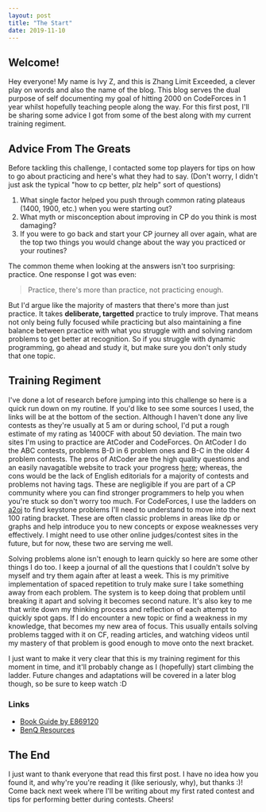 ```yaml
---
layout: post
title: "The Start"
date: 2019-11-10
---
```


## Welcome!
Hey everyone! My name is Ivy Z, and this is Zhang Limit Exceeded, a clever
play on words and also the name of the blog. This blog serves the dual purpose
of self documenting my goal of hitting 2000 on CodeForces in 1 year whilst
hopefully teaching people along the way. For this first post, I'll be sharing
some advice I got from some of the best along with my current training regiment.

## Advice From The Greats
Before tackling this challenge, I contacted some top players for tips on how to
go about practicing and here's what they had to say. (Don't worry, I didn't just
ask the typical "how to cp better, plz help" sort of questions)

1. What single factor helped you push through common rating plateaus (1400,
   1900, etc.) when you were starting out?
2. What myth or misconception about improving in CP do you think is most
   damaging? 
3. If you were to go back and start your CP journey all over again, what are the
   top two things you would change about the way you practiced or your routines? 

The common theme when looking at the answers isn't too surprising: practice.
One response I got was even: 

> Practice, there's more than practice, not practicing enough.

But I'd argue like the majority of masters that there's more than just
practice. It takes **deliberate, targetted** practice to truly improve. That
means not only being fully focused while practicing but also maintaining a fine
balance between practice with what you struggle with and solving random problems
to get better at recognition. So if you struggle with dynamic programming, go
ahead and study it, but make sure you don't only study that one topic.

## Training Regiment
I've done a lot of research before jumping into this challenge so here is a
quick run down on my routine. If you'd like to see some sources I used, the
links will be at the bottom of the section. Although I haven't done any live
contests as they're usually at 5 am or during school, I'd put a rough estimate
of my rating as 1400CF with about 50 deviation. The main two sites I'm using to
practice are AtCoder and CodeForces. On AtCoder I do the ABC contests, problems
B-D in 6 problem ones and B-C in the older 4 problem contests. The pros of
AtCoder are the high quality questions and an easily navagatible website to
track your progress [here](https://kenkoooo.com/atcoder#/table/); whereas, the
cons would be the lack of English editorials for a majority of contests and
problems not having tags. These are negligible if you are part of a CP community
where you can find stronger programmers to help you when you're stuck so don't
worry too much. For CodeForces, I use the ladders on [a2oj](https://a2oj.com/)
to find keystone problems I'll need to understand to move into the next 100
rating bracket. These are often classic problems in areas like dp or graphs and
help introduce you to new concepts or expose weaknesses very effectively. I
might need to use other online judges/contest sites in the future, but for now,
these two are serving me well. 

Solving problems alone isn't enough to learn quickly so here are some other
things I do too. I keep a journal of all the questions that I couldn't solve by
myself and try them again after at least a week. This is my primitive
implementation of spaced repetition to truly make sure I take something away
from each problem. The system is to keep doing that problem until breaking it
apart and solving it becomes second nature. It's also key to me that write down
my thinking process and reflection of each attempt to quickly spot gaps. If I do
encounter a new topic or find a weakness in my knowledge, that becomes my new
area of focus.  This usually entails solving problems tagged with it on CF,
reading articles, and watching videos until my mastery of that problem is good
enough to move onto the next bracket.

I just want to make it very clear that this is my training regiment for this
moment in time, and it'll probably change as I (hopefully) start climbing the
ladder. Future changes and adaptations will be covered in a later blog though,
so be sure to keep watch :D

### Links
- [Book Guide by E869120](https://u.teknik.io/3yVBr.pdf)
- [BenQ Resources](https://github.com/bqi343/USACO/tree/master/Resources)

## The End
I just want to thank everyone that read this first post. I have no idea how you
found it, and why're you're reading it (like seriously, why), but thanks :)!
Come back next week where I'll be writing about my first rated contest and tips
for performing better during contests. Cheers!
